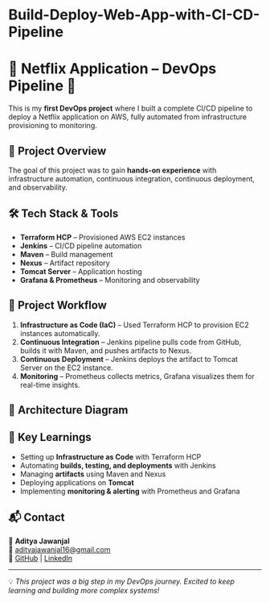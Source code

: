 # Build-Deploy-Web-App-with-CI-CD-Pipeline
# 🚀 Netflix Application – DevOps Pipeline 🚀

This is my **first DevOps project** where I built a complete CI/CD pipeline to deploy a Netflix application on AWS, fully automated from infrastructure provisioning to monitoring.  

## 📌 Project Overview
The goal of this project was to gain **hands-on experience** with infrastructure automation, continuous integration, continuous deployment, and observability.

## 🛠 Tech Stack & Tools
- **Terraform HCP** – Provisioned AWS EC2 instances
- **Jenkins** – CI/CD pipeline automation
- **Maven** – Build management
- **Nexus** – Artifact repository
- **Tomcat Server** – Application hosting
- **Grafana & Prometheus** – Monitoring and observability

## 📂 Project Workflow
1. **Infrastructure as Code (IaC)** – Used Terraform HCP to provision EC2 instances automatically.
2. **Continuous Integration** – Jenkins pipeline pulls code from GitHub, builds it with Maven, and pushes artifacts to Nexus.
3. **Continuous Deployment** – Jenkins deploys the artifact to Tomcat Server on the EC2 instance.
4. **Monitoring** – Prometheus collects metrics, Grafana visualizes them for real-time insights.

## 📸 Architecture Diagram


## 🚀 Key Learnings
- Setting up **Infrastructure as Code** with Terraform HCP
- Automating **builds, testing, and deployments** with Jenkins
- Managing **artifacts** using Maven and Nexus
- Deploying applications on **Tomcat**
- Implementing **monitoring & alerting** with Prometheus and Grafana

## 📬 Contact
👤 **Aditya Jawanjal**  
📧 [adityajawanjal16@gmail.com](mailto:adityajawanjal16@gmail.com)  
🔗 [GitHub](https://github.com/AdiJawanjal) | [LinkedIn](https://www.linkedin.com/in/aditya-jawanjal)

---
💡 *This project was a big step in my DevOps journey. Excited to keep learning and building more complex systems!*

